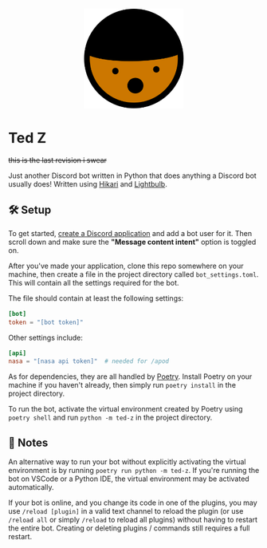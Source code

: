<p align="center">
    <img width="200" src="./assets/ted.svg" alt="Ted face">
</p>

# Ted Z
~~this is the last revision i swear~~

Just another Discord bot written in Python that does anything a Discord bot usually does!
Written using [Hikari](https://github.com/hikari-py/hikari) and [Lightbulb](https://github.com/tandemdude/hikari-lightbulb).

## 🛠 Setup
To get started, [create a Discord application](https://discord.com/developers/applications) and add a bot user for it. Then scroll down and make sure the **"Message content intent"** option is toggled on.

After you've made your application, clone this repo somewhere on your machine, then create a file in the project directory called `bot_settings.toml`. This will contain all the settings required for the bot.

The file should contain at least the following settings:
```toml
[bot]
token = "[bot token]"
```

Other settings include:
```toml
[api]
nasa = "[nasa api token]"  # needed for /apod
```

As for dependencies, they are all handled by [Poetry](https://github.com/python-poetry/poetry). Install Poetry on your machine if you haven't already, then simply run `poetry install` in the project directory.

To run the bot, activate the virtual environment created by Poetry using `poetry shell` and run `python -m ted-z` in the project directory.

## 💬 Notes
An alternative way to run your bot without explicitly activating the virtual environment is by running `poetry run python -m ted-z`. If you're running the bot on VSCode or a Python IDE, the virtual environment may be activated automatically.

If your bot is online, and you change its code in one of the plugins, you may use `/reload [plugin]` in a valid text channel to reload the plugin (or use `/reload all` or simply `/reload` to reload all plugins) without having to restart the entire bot. Creating or deleting plugins / commands still requires a full restart.
